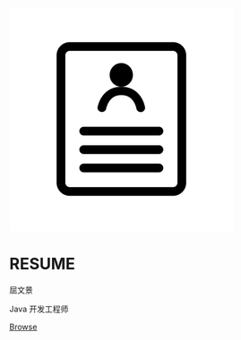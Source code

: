 
![logo](./img/简历.svg)

# RESUME

屈文景

Java 开发工程师

[Browse](/README.md)

<!-- 背景色 -->

<!-- ![color](#f0f0f0) -->